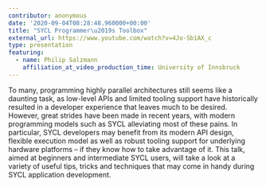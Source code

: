 ```yaml
---
contributor: anonymous
date: '2020-09-04T08:28:48.960000+00:00'
title: "SYCL Programmer\u2019s Toolbox"
external_url: https://www.youtube.com/watch?v=4Jo-Sb1AX_c
type: presentation
featuring:
  - name: Philip Salzmann
    affiliation_at_video_production_time: University of Innsbruck
---
```


To many, programming highly parallel architectures still seems like a daunting task, as low-level APIs and limited
tooling support have historically resulted in a developer experience that leaves much to be desired. However, great
strides have been made in recent years, with modern programming models such as SYCL alleviating most of these pains. In
particular, SYCL developers may benefit from its modern API design, flexible execution model as well as robust tooling
support for underlying hardware platforms – if they know how to take advantage of it. This talk, aimed at beginners and
intermediate SYCL users, will take a look at a variety of useful tips, tricks and techniques that may come in handy
during SYCL application development.
